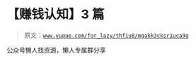 # 【赚钱认知】3 篇

> 原文：[`www.yuque.com/for_lazy/thfiu8/mgakk3cksr1uca9q`](https://www.yuque.com/for_lazy/thfiu8/mgakk3cksr1uca9q)

公众号懒人找资源，懒人专属群分享